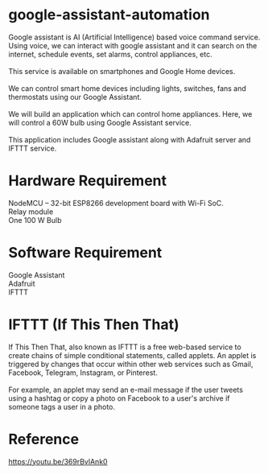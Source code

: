# google-assistant-automation
Google assistant is AI (Artificial Intelligence) based voice command service. Using voice, we can interact with google assistant and it can search on the internet, schedule events, set alarms, control appliances, etc. \
 \
This service is available on smartphones and Google Home devices. \
 \
We can control smart home devices including lights, switches, fans and thermostats using our Google Assistant. \
 \
 We will build an application which can control home appliances. Here, we will control a 60W bulb using Google Assistant service. \
 \
This application includes Google assistant along with Adafruit server and IFTTT service.


# Hardware Requirement
NodeMCU – 32-bit ESP8266 development board with Wi-Fi SoC. \
Relay module \
One 100 W Bulb


# Software Requirement
Google Assistant \
Adafruit \
IFTTT

# IFTTT (If This Then That)

If This Then That, also known as IFTTT is a free web-based service to create chains of simple conditional statements, called applets. An applet is triggered by changes that occur within other web services such as Gmail, Facebook, Telegram, Instagram, or Pinterest. \
 \
For example, an applet may send an e-mail message if the user tweets using a hashtag or copy a photo on Facebook to a user's archive if someone tags a user in a photo. 

# Reference
https://youtu.be/369rBvlAnk0
